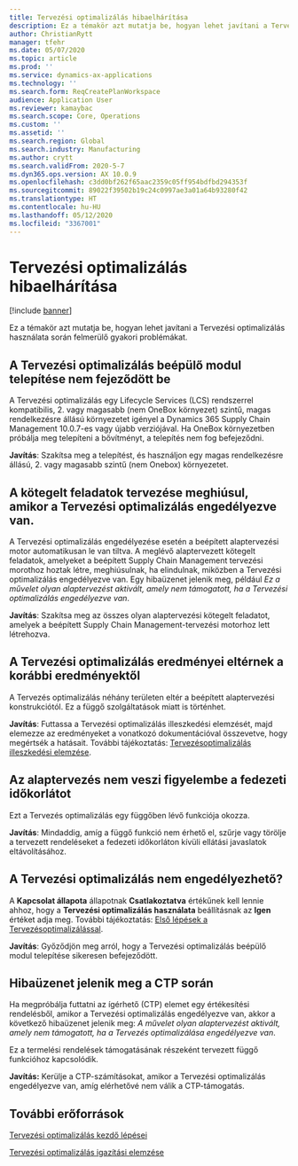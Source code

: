 ```yaml
---
title: Tervezési optimalizálás hibaelhárítása
description: Ez a témakör azt mutatja be, hogyan lehet javítani a Tervezési optimalizálás használata során felmerülő problémákat.
author: ChristianRytt
manager: tfehr
ms.date: 05/07/2020
ms.topic: article
ms.prod: ''
ms.service: dynamics-ax-applications
ms.technology: ''
ms.search.form: ReqCreatePlanWorkspace
audience: Application User
ms.reviewer: kamaybac
ms.search.scope: Core, Operations
ms.custom: ''
ms.assetid: ''
ms.search.region: Global
ms.search.industry: Manufacturing
ms.author: crytt
ms.search.validFrom: 2020-5-7
ms.dyn365.ops.version: AX 10.0.9
ms.openlocfilehash: c3dd0bf262f65aac2359c05ff954bdfbd294353f
ms.sourcegitcommit: 89022f39502b19c24c0997ae3a01a64b93280f42
ms.translationtype: HT
ms.contentlocale: hu-HU
ms.lasthandoff: 05/12/2020
ms.locfileid: "3367001"
---
```

# <a name="troubleshoot-planning-optimization"></a>Tervezési optimalizálás hibaelhárítása 

[!include [banner](../../includes/banner.md)]

Ez a témakör azt mutatja be, hogyan lehet javítani a Tervezési optimalizálás használata során felmerülő gyakori problémákat.

## <a name="installation-of-the-planning-optimization-add-in-doesnt-complete"></a>A Tervezési optimalizálás beépülő modul telepítése nem fejeződött be

A Tervezési optimalizálás egy Lifecycle Services (LCS) rendszerrel kompatibilis, 2. vagy magasabb (nem OneBox környezet) szintű, magas rendelkezésre állású környezetet igényel a Dynamics 365 Supply Chain Management 10.0.7-es vagy újabb verziójával. Ha OneBox környezetben próbálja meg telepíteni a bővítményt, a telepítés nem fog befejeződni.

**Javítás**: Szakítsa meg a telepítést, és használjon egy magas rendelkezésre állású, 2. vagy magasabb szintű (nem Onebox) környezetet.

## <a name="planning-of-batch-jobs-fails-when-planning-optimization-is-enabled"></a>A kötegelt feladatok tervezése meghiúsul, amikor a Tervezési optimalizálás engedélyezve van.

A Tervezési optimalizálás engedélyezése esetén a beépített alaptervezési motor automatikusan le van tiltva. A meglévő alaptervezett kötegelt feladatok, amelyeket a beépített Supply Chain Management tervezési morothoz hoztak létre, meghiúsulnak, ha elindulnak, miközben a Tervezési optimalizálás engedélyezve van. Egy hibaüzenet jelenik meg, például *Ez a művelet olyan alaptervezést aktivált, amely nem támogatott, ha a Tervezési optimalizálás engedélyezve van*.

**Javítás**: Szakítsa meg az összes olyan alaptervezési kötegelt feladatot, amelyek a beépített Supply Chain Management-tervezési motorhoz lett létrehozva.

## <a name="planning-optimization-results-are-different-from-earlier-results"></a>A Tervezési optimalizálás eredményei eltérnek a korábbi eredményektől

A Tervezés optimalizálás néhány területen eltér a beépített alaptervezési konstrukciótól. Ez a függő szolgáltatások miatt is történhet.

**Javítás**: Futtassa a Tervezési optimalizálás illeszkedési elemzését, majd elemezze az eredményeket a vonatkozó dokumentációval összevetve, hogy megértsék a hatásait. További tájékoztatás: [Tervezésoptimalizálás illeszkedési elemzése](planning-optimization-fit-analysis.md).

## <a name="master-planning-doesnt-respect-the-coverage-time-fence"></a>Az alaptervezés nem veszi figyelembe a fedezeti időkorlátot

Ezt a Tervezés optimalizálás egy függőben lévő funkciója okozza.

**Javítás**: Mindaddig, amíg a függő funkció nem érhető el, szűrje vagy törölje a tervezett rendeléseket a fedezeti időkorláton kívüli ellátási javaslatok eltávolításához.

## <a name="cant-enable-planning-optimization"></a>A Tervezési optimalizálás nem engedélyezhető?

A **Kapcsolat állapota** állapotnak **Csatlakoztatva** értékűnek kell lennie ahhoz, hogy a **Tervezési optimalizálás használata** beállításnak az **Igen** értéket adja meg. További tájékoztatás: [Első lépések a Tervezésoptimalizálással](get-started.md).

**Javítás**: Győződjön meg arról, hogy a Tervezési optimalizálás beépülő modul telepítése sikeresen befejeződött.

## <a name="error-message-is-shown-during-ctp"></a>Hibaüzenet jelenik meg a CTP során

Ha megpróbálja futtatni az ígérhető (CTP) elemet egy értékesítési rendelésből, amikor a Tervezési optimalizálás engedélyezve van, akkor a következő hibaüzenet jelenik meg: *A művelet olyan alaptervezést aktivált, amely nem támogatott, ha a Tervezés optimalizálása engedélyezve van*.

Ez a termelési rendelések támogatásának részeként tervezett függő funkcióhoz kapcsolódik.

**Javítás:** Kerülje a CTP-számításokat, amikor a Tervezési optimalizálás engedélyezve van, amíg elérhetővé nem válik a CTP-támogatás.

## <a name="additional-resources"></a>További erőforrások

[Tervezési optimalizálás kezdő lépései](get-started.md)

[Tervezési optimalizálás igazítási elemzése](planning-optimization-fit-analysis.md)

